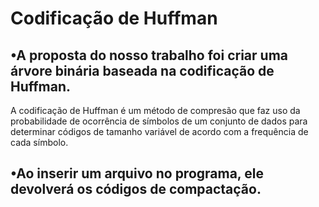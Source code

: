 # Codificação de Huffman

## •A proposta do nosso trabalho foi criar uma árvore binária baseada na codificação de Huffman.
A codificação de Huffman é um método de compresão que faz uso da probabilidade de ocorrência de símbolos de um conjunto de dados para determinar códigos de tamanho variável de acordo com a frequência de cada símbolo.

## •Ao inserir um arquivo no programa, ele devolverá os códigos de compactação.
